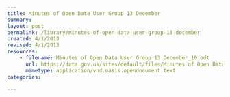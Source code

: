 ```yaml
---
title: Minutes of Open Data User Group 13 December
summary: 
layout: post
permalink: /library/minutes-of-open-data-user-group-13-december
created: 4/1/2013
revised: 4/1/2013
resources:
    - filename: Minutes of Open Data User Group 13 December_10.odt
      url: https://data.gov.uk/sites/default/files/Minutes of Open Data User Group 13 December_10.odt
      mimetype: application/vnd.oasis.opendocument.text
categories:

---
```


